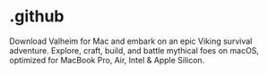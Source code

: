 # .github
Download Valheim for Mac and embark on an epic Viking survival adventure. Explore, craft, build, and battle mythical foes on macOS, optimized for MacBook Pro, Air, Intel &amp; Apple Silicon.
